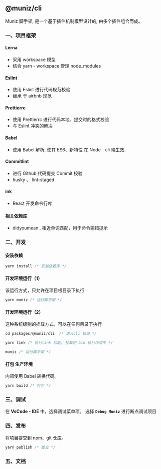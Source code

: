 ## @muniz/cli

Muniz 脚手架, 是一个基于插件机制模型设计的, 由多个插件组合而成。

### 一、项目框架

#### Lerna

- 采用 workspace 模型
- 结合 yarn - workspace 管理 node_modules

#### Eslint

- 使用 Eslint 进行代码规范校验
- 继承 于 airbnb 规范

#### Prettierrc

- 使用 Prettierrc 进行代码本地、提交时的格式校验
- 与 Eslint 冲突的解决

#### Babel

- 使用 Babel 解析, 使其 ES6、新特性 在 Node - cli 端生效.

#### Commitlint

- 进行 Github 代码提交 Commit 校验
- husky 、 lint-staged

#### ink

- React 开发命令行库

#### 相关依赖库

- didyoumean , 相近单词匹配，用于命令输错提示

### 二、开发

#### 安装依赖

```js
yarn install /* 安装依赖库 */
```

#### 开发环境运行（1）

该运行方式，只允许在项目根目录下执行

```js
yarn muniz /* 运行脚手架 */
```

#### 开发环境运行（2）

这种系统级别的挂载方式，可以在任何目录下执行

```js
cd packages/@muniz/cli  /* 进入cli 目录 */

yarn link /* 执行link 功能, 挂载到 bin 执行环境中 */

muniz /* 运行脚手架 */
```

#### 打包 生产环境

内部使用 Babel 转换代码。

```js
yarn build /* 打包 */
```

### 三、调试

在 **VsCode - IDE** 中，选择调试菜单项。 选择 **`Debug Muniz`** 进行断点调试项目

### 四、发布

将项目提交到 npm、git 仓库。

```js
yarn publish /* 提交 */
```

### 五、文档
